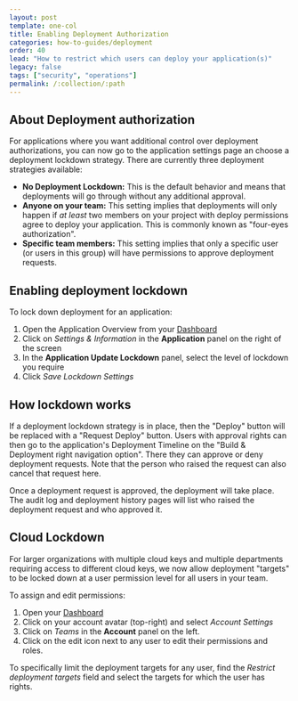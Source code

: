 ```yaml
---
layout: post
template: one-col
title: Enabling Deployment Authorization
categories: how-to-guides/deployment
order: 40
lead: "How to restrict which users can deploy your application(s)"
legacy: false
tags: ["security", "operations"]
permalink: /:collection/:path
---
```



## About Deployment authorization

For applications where you want additional control over deployment authorizations, you can now go to the application settings page an choose a deployment lockdown strategy. There are currently three deployment strategies available:

 -  **No Deployment Lockdown:**
   This is the default behavior and means that deployments will go through without any additional approval.
 - **Anyone on your team:**
   This setting implies that deployments will only happen if *at least* two members on your project with deploy permissions agree to deploy your application. This is commonly known as "four-eyes authorization".
 - **Specific team members:**
   This setting implies that only a specific user (or users in this group) will have permissions to approve deployment requests.

## Enabling deployment lockdown

To lock down deployment for an application:

1. Open the Application Overview from your [Dashboard](https://app.cloud66.com/dashboard)
2. Click on *Settings & Information*  in the **Application** panel on the right of the screen
3. In the **Application Update Lockdown** panel, select the level of lockdown you require
4. Click *Save Lockdown Settings*

## How lockdown works

If a deployment lockdown strategy is in place, then the "Deploy" button will be replaced with a "Request Deploy" button. Users with approval rights can then go to the application's Deployment Timeline on the "Build & Deployment right navigation option". There they can approve or deny deployment requests. Note that the person who raised the request can also cancel that request here.

Once a deployment request is approved, the deployment will take place. The audit log and deployment history pages will list who raised the deployment request and who approved it.


## Cloud Lockdown

For larger organizations with multiple cloud keys and multiple departments requiring access to different cloud keys, we now allow deployment "targets" to be locked down at a user permission level for all users in your team. 

To assign and edit permissions:

1. Open your [Dashboard](https://app.cloud66.com/dashboard)
2. Click on your account avatar (top-right) and select *Account Settings*
3. Click on *Teams* in the **Account** panel on the left.
4. Click on the edit icon next to any user to edit their permissions and roles.

To specifically limit the deployment targets for any user, find the *Restrict deployment targets* field and select the  targets for which the user has rights.

